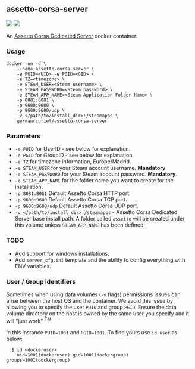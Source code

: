 ## assetto-corsa-server
[![](https://images.microbadger.com/badges/image/germanrcuriel/assetto-corsa-server.svg)](http://microbadger.com/images/germanrcuriel/assetto-corsa-server "Get your own image badge on microbadger.com") [![](https://images.microbadger.com/badges/version/germanrcuriel/assetto-corsa-server.svg)](http://microbadger.com/images/germanrcuriel/assetto-corsa-server "Get your own version badge on microbadger.com")

An [Assetto Corsa Dedicated Server](https://steamdb.info/app/302550/) docker container.

### Usage
    docker run -d \
        --name assetto-corsa-server \
        -e PUID=<UID> -e PGID=<GID> \
        -e TZ=<timezone> \
        -e STEAM_USER=<Steam username> \
        -e STEAM_PASSWORD=<Steam password> \
        -e STEAM_APP_NAME=<Steam Application Folder Name> \
        -p 8081:8081 \
        -p 9600:9600 \
        -p 9600:9600/udp \
        -v </path/to/install_dir>:/steamapps \
        germanrcuriel/assetto-corsa-server

### Parameters

* `-e PUID` for UserID - see below for explanation.
* `-e PGID` for GroupID - see below for explanation.
* `-e TZ` for timezone information, Europe/Madrid.
* `-e STEAM_USER` for your Steam account username. **Mandatory**.
* `-e STEAM_PASSWORD` for your Steam account password. **Mandatory**.
* `-e STEAM_APP_NAME` for the folder name you want to create for the installation.
* `-p 8081:8081` Default Assetto Corsa HTTP port.
* `-p 9600:9600` Default Assetto Corsa TCP port.
* `-p 9600:9600/udp` Default Assetto Corsa UDP port.
* `-v </path/to/install_dir>:/steamapps` - Assetto Corsa Dedicated Server base install path. A folder called `assetto` will be created under this volume unless `STEAM_APP_NAME` has been defined.

### TODO

* Add support for windows installations.
* Add `server_cfg.ini` template and the ability to config everything with ENV variables.

### User / Group identifiers

Sometimes when using data volumes (`-v` flags) permissions issues can arise between the host OS and the container. We avoid this issue by allowing you to specify the user `PUID` and group `PGID`. Ensure the data volume directory on the host is owned by the same user you specify and it will "just work" <sup>TM</sup>.

In this instance `PUID=1001` and `PGID=1001`. To find yours use `id user` as below:

```
  $ id <dockeruser>
    uid=1001(dockeruser) gid=1001(dockergroup) groups=1001(dockergroup)
```
